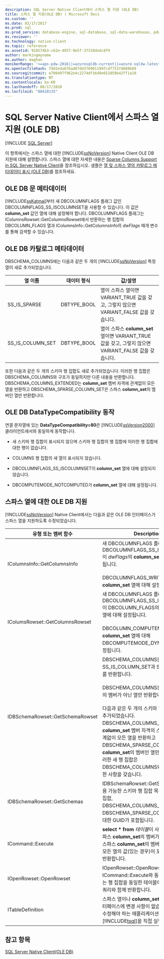 ```yaml
---
description: SQL Server Native Client에서 스파스 열 지원 (OLE DB)
title: 스파스 열 지원(OLE DB) | Microsoft Docs
ms.custom: ''
ms.date: 03/17/2017
ms.prod: sql
ms.prod_service: database-engine, sql-database, sql-data-warehouse, pdw
ms.reviewer: ''
ms.technology: native-client
ms.topic: reference
ms.assetid: 918574b3-c62e-4937-9e5f-37310dedc8f9
author: markingmyname
ms.author: maghan
monikerRange: '>=aps-pdw-2016||=azuresqldb-current||=azure-sqldw-latest||>=sql-server-2016||=sqlallproducts-allversions||>=sql-server-linux-2017||=azuresqldb-mi-current'
ms.openlocfilehash: f402e4a676ad87dd376901199fc4f7537d089b89
ms.sourcegitcommit: e700497f962e4c2274df16d9e651059b42ff1a10
ms.translationtype: MT
ms.contentlocale: ko-KR
ms.lasthandoff: 08/17/2020
ms.locfileid: "88428135"
---
```

# <a name="sparse-columns-support-in-sql-server-native-client-ole-db"></a>SQL Server Native Client에서 스파스 열 지원 (OLE DB)
[!INCLUDE [SQL Server](../../../includes/applies-to-version/sql-asdb-asdbmi-asa-pdw.md)]

  이 항목에서는 스파스 열에 대한 [!INCLUDE[ssNoVersion](../../../includes/ssnoversion-md.md)] Native Client OLE DB 지원에 대해 설명합니다. 스파스 열에 대한 자세한 내용은 [Sparse Columns Support in SQL Server Native Client](../../../relational-databases/native-client/features/sparse-columns-support-in-sql-server-native-client.md)을 참조하십시오. 샘플은 [열 및 스파스 열의 카탈로그 메타데이터 표시 &#40;OLE DB&#41;](../../../relational-databases/native-client-ole-db-how-to/display-column-and-catalog-metadata-for-sparse-columns-ole-db.md)를 참조하세요.  
  
## <a name="ole-db-statement-metadata"></a>OLE DB 문 메타데이터  
 [!INCLUDE[ssKatmai](../../../includes/sskatmai-md.md)]부터 새 DBCOLUMNFLAGS 플래그 값인 DBCOLUMNFLAGS_SS_ISCOLUMNSET을 사용할 수 있습니다. 이 값은 **column_set** 값인 열에 대해 설정해야 합니다. DBCOLUMNFLAGS 플래그는 IColumnsRowset::GetColumnsRowset에서 반환하는 행 집합의 DBCOLUMN_FLAGS 열과 IColumnsInfo::GetColumnsInfo의 *dwFlags* 매개 변수를 통해 검색할 수 있습니다.  
  
## <a name="ole-db-catalog-metadata"></a>OLE DB 카탈로그 메타데이터  
 DBSCHEMA_COLUMNS에는 다음과 같은 두 개의 [!INCLUDE[ssNoVersion](../../../includes/ssnoversion-md.md)] 특정 열이 새로 추가되었습니다.  
  
|열 이름|데이터 형식|값/설명|  
|-----------------|---------------|---------------------|  
|SS_IS_SPARSE|DBTYPE_BOOL|열이 스파스 열이면 VARIANT_TRUE 값을 갖고, 그렇지 않으면 VARIANT_FALSE 값을 갖습니다.|  
|SS_IS_COLUMN_SET|DBTYPE_BOOL|열이 스파스 **column_set** 열이면 VARIANT_TRUE 값을 갖고, 그렇지 않으면 VARIANT_FALSE 값을 갖습니다.|  
  
 또한 다음과 같은 두 개의 스키마 행 집합도 새로 추가되었습니다. 이러한 행 집합은 DBSCHEMA_COLUMNS와 구조가 동일하지만 다른 내용을 반환합니다. DBSCHEMA_COLUMNS_EXTENDED는 **column_set** 멤버 자격에 관계없이 모든 열을 반환하고 DBSCHEMA_SPARSE_COLUMN_SET은 스파스 **column_set**의 멤버인 열만 반환합니다.  
  
## <a name="ole-db-datatypecompatibility-behavior"></a>OLE DB DataTypeCompatibility 동작  
 연결 문자열에 있는 **DataTypeCompatibility=80**은 [!INCLUDE[ssVersion2000](../../../includes/ssversion2000-md.md)] 클라이언트에서와 동일하게 동작합니다.  
  
-   새 스키마 행 집합이 표시되지 않으며 스키마 행 집합의 행 집합에 이러한 행 집합에 대한 행이 없습니다.  
  
-   COLUMNS 행 집합의 새 열이 표시되지 않습니다.  
  
-   DBCOLUMNFLAGS_SS_ISCOLUMNSET이 **column_set** 열에 대해 설정되지 않습니다.  
  
-   DBCOMPUTEMODE_NOTCOMPUTED가 **column_set** 열에 대해 설정됩니다.  
  
## <a name="ole-db-support-for-sparse-columns"></a>스파스 열에 대한 OLE DB 지원  
 [!INCLUDE[ssNoVersion](../../../includes/ssnoversion-md.md)] Native Client에서는 다음과 같은 OLE DB 인터페이스가 스파스 열을 지원하도록 수정되었습니다.  
  
|유형 또는 멤버 함수|Description|  
|-----------------------------|-----------------|  
|IColumnsInfo::GetColumnsInfo|새 DBCOLUMNFLAGS 플래그 값인 DBCOLUMNFLAGS_SS_ISCOLUMNSET이 *dwFlags*의 **column_set** 열에 대해 설정됩니다.<br /><br /> DBCOLUMNFLAGS_WRITE가 **column_set** 열에 대해 설정됩니다.|  
|IColumsRowset::GetColumnsRowset|새 DBCOLUMNFLAGS 플래그 값인 DBCOLUMNFLAGS_SS_ISCOLUMNSET이 DBCOLUMN_FLAGS의 **column_set** 열에 대해 설정됩니다.<br /><br /> DBCOLUMN_COMPUTEMODE가 **column_set** 열에 대해 DBCOMPUTEMODE_DYNAMIC으로 설정됩니다.|  
|IDBSchemaRowset::GetSchemaRowset|DBSCHEMA_COLUMNS는 두 개의 새 열, SS_IS_COLUMN_SET과 SS_IS_SPARSE를 반환합니다.<br /><br /> DBSCHEMA_COLUMNS는 **column_set**의 멤버가 아닌 열만 반환합니다.<br /><br /> 다음과 같은 두 개의 스키마 행 집합이 새로 추가되었습니다. DBSCHEMA_COLUMNS_EXTENDED는 **column_set** 멤버 자격의 스파스 여부에 관계없이 모든 열을 반환하고 DBSCHEMA_SPARSE_COLUMN_SET은 **column_set**의 멤버인 열만 반환합니다. 이러한 새 행 집합은 DBSCHEMA_COLUMNS와 동일한 열과 제한 사항을 갖습니다.|  
|IDBSchemaRowset::GetSchemas|IDBSchemaRowset::GetSchemas에는 사용 가능한 스키마 행 집합 목록에 있는 새 행 집합, DBSCHEMA_COLUMNS_EXTENDED 및 DBSCHEMA_SPARSE_COLUMN_SET에 대한 GUID가 포함됩니다.|  
|ICommand::Execute|**select \* from** *테이블*이 사용되는 경우 스파스 **column_set**의 멤버가 아닌 모든 열과 스파스 **column_set**의 멤버인 Null이 아닌 모든 열의 값(있는 경우)이 포함된 XML 열을 반환합니다.|  
|IOpenRowset::OpenRowset|IOpenRowset::OpenRowset은 ICommand::Execute와 동일한 열을 포함하는 행 집합을 동일한 테이블에 대한 **select \*** 쿼리와 함께 반환합니다.|  
|ITableDefinition|스파스 열이나 **column_set** 열의 경우 이 인터페이스에 변경 사항이 없습니다. 스키마를 수정해야 하는 애플리케이션에서는 적절한 [!INCLUDE[tsql](../../../includes/tsql-md.md)]을 직접 실행해야 합니다.|  
  
## <a name="see-also"></a>참고 항목  
 [SQL Server Native Client&#40;OLE DB&#41;](../../../relational-databases/native-client/ole-db/sql-server-native-client-ole-db.md)  
  
  
